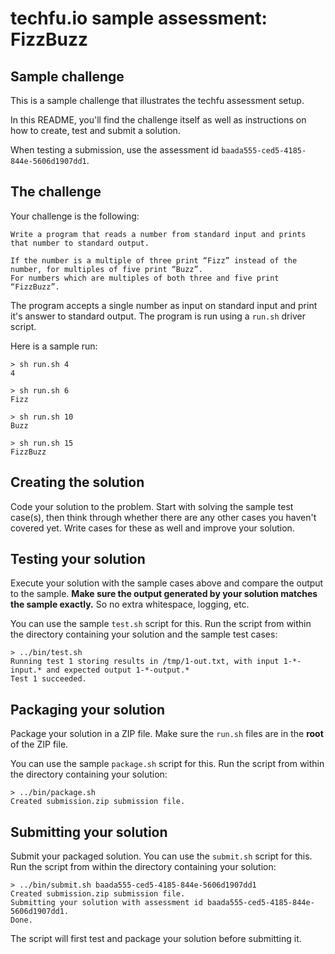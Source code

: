 # techfu.io sample assessment: FizzBuzz

## Sample challenge

This is a sample challenge that illustrates the techfu assessment setup.

In this README, you'll find the challenge itself as well as instructions on how to create, test and submit a solution.

When testing a submission, use the assessment id `baada555-ced5-4185-844e-5606d1907dd1`.

## The challenge

Your challenge is the following:

```
Write a program that reads a number from standard input and prints that number to standard output.

If the number is a multiple of three print “Fizz” instead of the number, for multiples of five print “Buzz”.
For numbers which are multiples of both three and five print “FizzBuzz”.
```

The program accepts a single number as input on standard input and print it's answer to standard output. The program is run using a `run.sh` driver script.

Here is a sample run:

```
> sh run.sh 4
4

> sh run.sh 6
Fizz

> sh run.sh 10
Buzz

> sh run.sh 15
FizzBuzz
```

## Creating the solution

Code your solution to the problem. Start with solving the sample test case(s), then think through whether there are any
other cases you haven't covered yet. Write cases for these as well and improve your solution.

## Testing your solution

Execute your solution with the sample cases above and compare the output to the sample. **Make sure the output generated
by your solution matches the sample exactly.** So no extra whitespace, logging, etc.

You can use the sample `test.sh` script for this. Run the script from within the directory containing your solution and the sample test cases:

```
> ../bin/test.sh
Running test 1 storing results in /tmp/1-out.txt, with input 1-*-input.* and expected output 1-*-output.*
Test 1 succeeded.
```

## Packaging your solution

Package your solution in a ZIP file. Make sure the `run.sh` files are in the **root** of the ZIP file.

You can use the sample `package.sh` script for this. Run the script from within the directory containing your solution:

```
> ../bin/package.sh
Created submission.zip submission file.
```

## Submitting your solution

Submit your packaged solution. You can use the `submit.sh` script for this. Run the script from within the directory containing your solution:

```
> ../bin/submit.sh baada555-ced5-4185-844e-5606d1907dd1
Created submission.zip submission file.
Submitting your solution with assessment id baada555-ced5-4185-844e-5606d1907dd1.
Done.
```

The script will first test and package your solution before submitting it.
